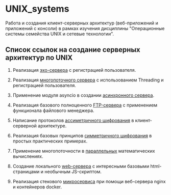 # UNIX_systems


Работа и создания клиент-серверных архитектур (веб-приложений и приложений с консоли) в рамках изучения дисциплины "Операционные системы семейства UNIX и сетевые технологии".

## Список ссылок на создание серверных архитектур по UNIX

1. Реализация [эхо-сервера](https://github.com/Valyaevgeorgiy/Server_python/tree/main/Echo_server) с регистрацией пользователя.

2. Реализация [многопоточного сервера](https://github.com/Valyaevgeorgiy/Server_python/tree/main/Thread_server) с использованием Threading и регистрацией пользователя.

3. Применение модуля asyncio в создании [асинхронного сервера](https://github.com/Valyaevgeorgiy/UNIX_systems/tree/main/Asyncio__server).

4. Реализация базового полноценного [FTP-сервера](https://github.com/Valyaevgeorgiy/UNIX_systems/tree/main/FTP_Server) с применением функционала файлового менеджера.

5. Написание протоколов [ассиметричного шифрования](https://github.com/Valyaevgeorgiy/UNIX_systems/tree/main/Encryption_methods/Assymetric_encryption) в клиент-серверной архитектуре.

6. Реализация базовых принципов [симметричного шифрования](https://github.com/Valyaevgeorgiy/UNIX_systems/tree/main/Encryption_methods/Symmetric_encryption) в простых практических примерах.

7. Применение многопоточности в [параллельных](https://github.com/Valyaevgeorgiy/UNIX_systems/tree/main/Parallelism) математических вычислениях.

8. Создание локального [web-сервера](https://github.com/Valyaevgeorgiy/UNIX_systems/tree/main/Web__Server) с интересными базовыми html-страницами и необычным JS-скриптом.

9. Реализация стекового [микросервиса](https://github.com/Valyaevgeorgiy/UNIX_systems/tree/main/Micro__Service) при помощи веб-сервера nginx и контейнеров docker.
